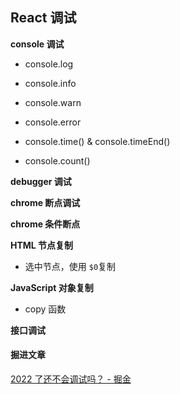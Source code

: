 ## React 调试

**console 调试**

- console.log

- console.info

- console.warn

- console.error

- console.time() & console.timeEnd()

- console.count()

**debugger 调试**

**chrome 断点调试**

**chrome 条件断点**

**HTML 节点复制**

- 选中节点，使用 `$0`复制

**JavaScript 对象复制**

- copy 函数

**接口调试**

#### 掘进文章

[2022 了还不会调试吗？ - 掘金](https://juejin.cn/post/7124104703884918798)
